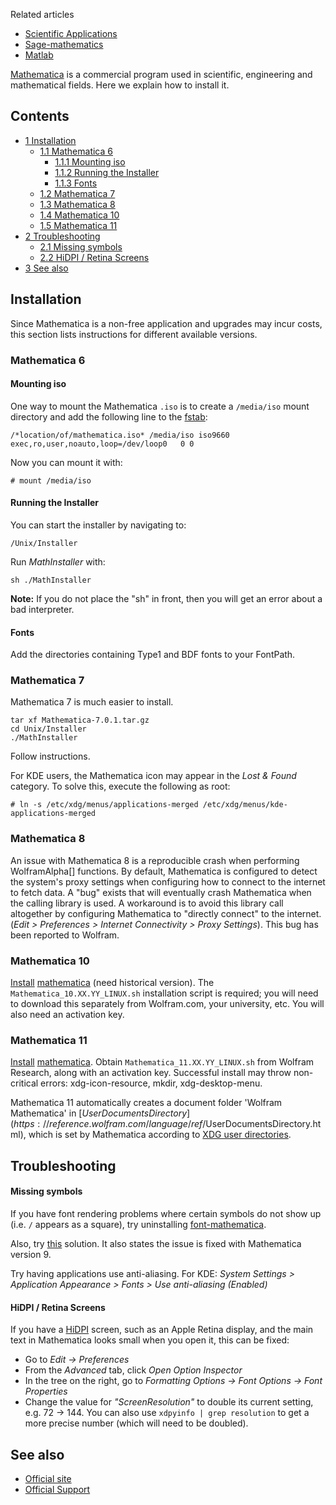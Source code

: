 Related articles

*   [Scientific Applications](/index.php/Scientific_Applications "Scientific Applications")
*   [Sage-mathematics](/index.php/Sage-mathematics "Sage-mathematics")
*   [Matlab](/index.php/Matlab "Matlab")

[Mathematica](http://www.wolfram.com/mathematica/) is a commercial program used in scientific, engineering and mathematical fields. Here we explain how to install it.

## Contents

*   [1 Installation](#Installation)
    *   [1.1 Mathematica 6](#Mathematica_6)
        *   [1.1.1 Mounting iso](#Mounting_iso)
        *   [1.1.2 Running the Installer](#Running_the_Installer)
        *   [1.1.3 Fonts](#Fonts)
    *   [1.2 Mathematica 7](#Mathematica_7)
    *   [1.3 Mathematica 8](#Mathematica_8)
    *   [1.4 Mathematica 10](#Mathematica_10)
    *   [1.5 Mathematica 11](#Mathematica_11)
*   [2 Troubleshooting](#Troubleshooting)
    *   [2.1 Missing symbols](#Missing_symbols)
    *   [2.2 HiDPI / Retina Screens](#HiDPI_.2F_Retina_Screens)
*   [3 See also](#See_also)

## Installation

Since Mathematica is a non-free application and upgrades may incur costs, this section lists instructions for different available versions.

### Mathematica 6

#### Mounting iso

One way to mount the Mathematica `.iso` is to create a `/media/iso` mount directory and add the following line to the [fstab](/index.php/Fstab "Fstab"):

```
/*location/of/mathematica.iso* /media/iso iso9660 exec,ro,user,noauto,loop=/dev/loop0   0 0

```

Now you can mount it with:

```
# mount /media/iso

```

#### Running the Installer

You can start the installer by navigating to:

```
/Unix/Installer

```

Run *MathInstaller* with:

```
sh ./MathInstaller

```

**Note:** If you do not place the "sh" in front, then you will get an error about a bad interpreter.

#### Fonts

Add the directories containing Type1 and BDF fonts to your FontPath.

### Mathematica 7

Mathematica 7 is much easier to install.

```
tar xf Mathematica-7.0.1.tar.gz
cd Unix/Installer
./MathInstaller

```

Follow instructions.

For KDE users, the Mathematica icon may appear in the *Lost & Found* category. To solve this, execute the following as root:

```
# ln -s /etc/xdg/menus/applications-merged /etc/xdg/menus/kde-applications-merged

```

### Mathematica 8

An issue with Mathematica 8 is a reproducible crash when performing WolframAlpha[] functions. By default, Mathematica is configured to detect the system's proxy settings when configuring how to connect to the internet to fetch data. A "bug" exists that will eventually crash Mathematica when the calling library is used. A workaround is to avoid this library call altogether by configuring Mathematica to "directly connect" to the internet. (*Edit > Preferences > Internet Connectivity > Proxy Settings*). This bug has been reported to Wolfram.

### Mathematica 10

[Install](/index.php/Install "Install") [mathematica](https://aur.archlinux.org/packages/mathematica/) (need historical version). The `Mathematica_10.XX.YY_LINUX.sh` installation script is required; you will need to download this separately from Wolfram.com, your university, etc. You will also need an activation key.

### Mathematica 11

[Install](/index.php/Install "Install") [mathematica](https://aur.archlinux.org/packages/mathematica/). Obtain `Mathematica_11.XX.YY_LINUX.sh` from Wolfram Research, along with an activation key. Successful install may throw non-critical errors: xdg-icon-resource, mkdir, xdg-desktop-menu.

Mathematica 11 automatically creates a document folder 'Wolfram Mathematica' in [$UserDocumentsDirectory](https://reference.wolfram.com/language/ref/$UserDocumentsDirectory.html), which is set by Mathematica according to [XDG user directories](/index.php/XDG_user_directories "XDG user directories").

## Troubleshooting

#### Missing symbols

If you have font rendering problems where certain symbols do not show up (i.e. `/` appears as a square), try uninstalling [font-mathematica](https://www.archlinux.org/packages/?name=font-mathematica).

Also, try [this](http://mathematica.stackexchange.com/questions/1158/invisible-conjugate-glyph-in-the-linux-frontend) solution. It also states the issue is fixed with Mathematica version 9.

Try having applications use anti-aliasing. For KDE: *System Settings > Application Appearance > Fonts > Use anti-aliasing (Enabled)*

#### HiDPI / Retina Screens

If you have a [HiDPI](/index.php/HiDPI "HiDPI") screen, such as an Apple Retina display, and the main text in Mathematica looks small when you open it, this can be fixed:

*   Go to *Edit → Preferences*
*   From the *Advanced* tab, click *Open Option Inspector*
*   In the tree on the right, go to *Formatting Options → Font Options → Font Properties*
*   Change the value for *"ScreenResolution"* to double its current setting, e.g. 72 → 144\. You can also use `xdpyinfo | grep resolution` to get a more precise number (which will need to be doubled).

## See also

*   [Official site](http://www.wolfram.com/mathematica/)
*   [Official Support](http://www.wolfram.com/support/)